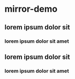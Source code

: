 # mirror-demo

## lorem ipsum dolor sit

### lorem ipsum dolor sit amet

## lorem ipsum dolor sit

### lorem ipsum dolor sit amet